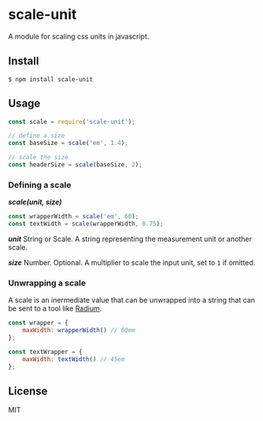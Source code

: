 # scale-unit

A module for scaling css units in javascript.  

## Install

```
$ npm install scale-unit 
```

## Usage

```js
const scale = require('scale-unit');

// define a size
const baseSize = scale('em', 1.4);

// scale the size
const headerSize = scale(baseSize, 2);
```

### Defining a scale

___scale(unit, size)___

```js
const wrapperWidth = scale('em', 60);
const textWidth = scale(wrapperWidth, 0.75);
```

___unit___ String or Scale. A string representing the measurement unit or another scale.

___size___ Number. Optional.  A multiplier to scale the input unit, set to `1` if omitted.

### Unwrapping a scale

A scale is an inermediate value that can be unwrapped into a string that can be sent to a tool like [Radium](https://github.com/FormidableLabs/radium).

```js
const wrapper = {
    maxWidth: wrapperWidth() // 60em
};

const textWrapper = {
    maxWidth: textWidth() // 45em
};
```

## License

MIT 